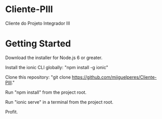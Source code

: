 # Cliente-PIII

Cliente do Projeto Integrador III

# Getting Started

Download the installer for Node.js 6 or greater.

Install the ionic CLI globally: "npm install -g ionic"

Clone this repository: "git clone https://github.com/miiguelperes/Cliente-PIII."

Run "npm install" from the project root.

Run "ionic serve" in a terminal from the project root.

Profit. 

